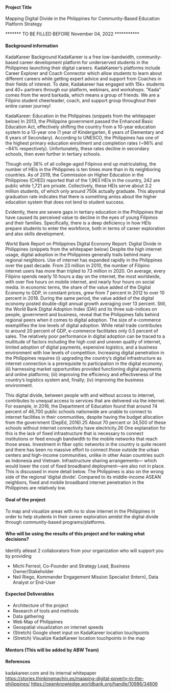 #### Project Title
Mapping Digital Divide in the Philippines for Community-Based Education Platform Strategy

******* TO BE FILLED BEFORE November 04, 2022 ***********

#### Background information
KadaKareer Background
KadaKareer is a free low-bandwidth, community-based career development platform for underserved students in the Philippines launching their digital careers. KadaKareer’s platforms include Career Explorer and Coach Connector which allow students to learn about different careers while getting expert advice and support from Coaches in their fields of interest. To date, Kadakareer has engaged with 15k+ students and 40+ partners through our platform, webinars, and workshops. "Kada" comes from the word barkada, which means a group of friends. We are a Filipino student cheerleader, coach, and support group throughout their entire career journey!

KadaKareer: Education in the Philippines
(snippets from the whitepaper below)
In 2013, the Philippine government passed the Enhanced Basic Education Act, effectively shifting the country from a 10-year education system to a 13-year one (1 year of Kindergarten, 6 years of Elementary and 6 years of Secondary). According to UNESCO, the Philippines has one of the highest primary education enrollment and completion rates (~96% and ~84%
respectively). Unfortunately, these rates decline in secondary schools, then even further in tertiary schools.

Though only 36% of all college-aged Filipinos end up matriculating, the number of HEIs in the Philippines is ten times more than in its neighboring countries. As of 2019, the Commission on Higher Education in the Philippines (CHED) reported that of the 1,963 HEIs in the country, 242 are public while 1,721 are private. Collectively, these HEIs serve about 3.2 million students, of which only around 750k actually graduate. This abysmal graduation rate indicates that there is something amiss about the higher education system that does not lend to student success.

Evidently, there are severe gaps in tertiary education in the Philippines that have caused its perceived value to decline in the eyes of young Filipinos and their families. Specifically, there is a deep deficiency in how HEIs prepare students to enter the workforce, both in terms of career exploration and also skills development.

World Bank Report on Philippines Digital Economy Report: Digital Divide in Philippines
(snippets from the whitepaper below)
Despite the high internet usage, digital adoption in the Philippines generally trails behind many regional neighbors. Use of internet has expanded rapidly in the Philippines over the past decade. From 23 million in 2010, the number of Filipino internet users has more than tripled to 73 million in 2020. On average, every Filipino spends nearly 10 hours a day on the internet, the most worldwide, with over five hours on mobile internet, and nearly four hours on social media. In economic terms, the share of the value added of the Digital Economy to GDP, in constant prices, grew from 7 percent in 2012 to over 10 percent in 2018. During the same period, the value added of the digital economy posted double-digit annual growth averaging over 13 percent. Still, the World Bank Digital Adoption Index (DAI) and its three sub-indices on people, government and business, reveal that the Philippines falls behind regional peers when it comes to digital adoption. The size of e-commerce exemplifies the low levels of digital adoption. While retail trade contributes to around 20 percent of GDP, e-commerce facilitates only 0.5 percent of sales. The relatively poor performance in digital adoption can be traced to a multitude of factors including the high cost and uneven quality of internet, limited adoption of digital payments, expensive logistics, and a business environment with low levels of competition. Increasing digital penetration in the Philippines requires (i) upgrading the country’s digital infrastructure as internet connection is a prerequisite to participation in the digital economy; (ii) harnessing market opportunities provided functioning digital payments and online platforms; (iii) improving the efficiency and effectiveness of the country’s logistics system and, finally; (iv) improving the business environment. 

This digital divide, between people with and without access to internet, contributes to unequal access to services that are delivered via the internet. For example, in 2016, the Department of Education found that around 74 percent of 46,700 public schools nationwide are unable to connect to internet facilities in their communities, despite having the budget allocation from the government (DepEd, 2016).25 About 70 percent or 34,500 of these schools without internet connectivity have electricity.26 One explanation for this is the lack of fixed infrastructure that is necessary to connect institutions or feed enough bandwidth to the mobile networks that reach those areas. Investment in fiber optic networks in the country is quite recent and there has been no massive effort to connect those outside the urban centers and high-income communities, unlike in other Asian countries such as Indonesia and Vietnam. Infrastructure sharing arrangements— which would lower the cost of fixed broadband deployment—are also not in place. This is discussed in more detail below. The Philippines is also on the wrong side of the regional ‘digital divide’. Compared to its middle-income ASEAN neighbors, fixed and mobile broadband internet penetration in the Philippines are relatively low. 

#### Goal of the project
To map and visualize areas with no to slow internet in the Philippines in order to help students in their career exploration amidst the digital divide through community-based programs/platforms. 

#### Who will be using the results of this project and for making what decisions?

Identify atleast 2 collaborators from your organization who will support you by providing
- Michi Ferreol, Co-Founder and Strategy Lead, Business Owner/Stakeholder
- Neil Riego, Kommander Engagement Mission Specialist (Intern), Data Analyst or End-User

#### Expected Deliverables
- Architecture of the project
- Research of tools and methods
- Data gathering
- Web Map of Philippines
- Geospatial visualization on internet speeds
- (Stretch) Google sheet input on KadaKareer location touchpoints
- (Stretch) Visualize KadaKareer location touchpoints in the map

#### Mentors (This will be added by ABW Team)

#### References
kadakareer.com and its internal whitepaper
https://stories.thinkingmachin.es/mapping-digital-poverty-in-the-philippines/
https://openknowledge.worldbank.org/handle/10986/34606
